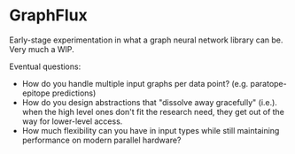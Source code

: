# GraphFlux

Early-stage experimentation in what a graph neural network library can be. Very much a WIP. 

Eventual questions:
* How do you handle multiple input graphs per data point? (e.g. paratope-epitope predictions)
* How do you design abstractions that "dissolve away gracefully" (i.e.). when the high level ones don't fit the research need, they get out of the way for lower-level access.
* How much flexibility can you have in input types while still maintaining performance on modern parallel hardware?